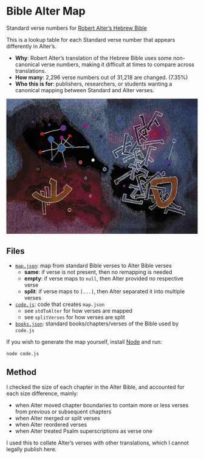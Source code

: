 # Bible Alter Map

Standard verse numbers for [Robert Alter’s Hebrew Bible][1]

This is a lookup table for each Standard verse number that appears differently in Alter’s.

* **Why**: Robert Alter’s translation of the Hebrew Bible uses some non-canonical verse
numbers, making it difficult at times to compare across translations.
* **How many**: 2,296 verse numbers out of 31,218 are changed. (7.35%)
* **Who this is for**: publishers, researchers, or students wanting a canonical mapping between Standard and Alter verses.

<img src="alter.jpg">

## Files

* [`map.json`](map.json): map from standard Bible verses to Alter Bible verses
    * **same**: if verse is not present, then no remapping is needed
    * **empty**: if verse maps to `null`, then Alter provided no respective verse
    * **split**: if verse maps to `[...]`, then Alter separated it into multiple verses
* [`code.js`](code.js): code that creates `map.json`
    * see `stdToAlter` for how verses are mapped
    * see `splitVerses` for how verses are split
* [`books.json`](books.json): standard books/chapters/verses of the Bible used by `code.js`

If you wish to generate the map yourself, install [Node](https://nodejs.org/en/) and run:

```
node code.js
```

## Method

I checked the size of each chapter in the Alter Bible, and accounted for each
size difference, mainly:

* when Alter moved chapter boundaries to contain more or less verses from previous or subsequent chapters
* when Alter merged or split verses
* when Alter reordered verses
* when Alter treated Psalm superscriptions as verse one

I used this to collate Alter’s verses with other translations, which I cannot legally publish here.

[1]:https://wwnorton.com/books/9780393292497
